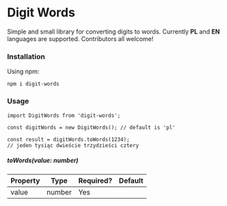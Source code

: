 # Digit Words

Simple and small library for converting digits to words.
Currently **PL** and **EN** languages are supported.
Contributors all welcome!

### Installation

Using npm:

```
npm i digit-words
```

### Usage

```
import DigitWords from 'digit-words';

const digitWords = new DigitWords(); // default is 'pl'

const result = digitWords.toWords(1234);
// jeden tysiąc dwieście trzydzieści cztery

```

##### _toWords(value: number)_

| Property | Type   | Required? | Default |
| -------- | ------ | --------- | ------- |
| value    | number | Yes       |         |
